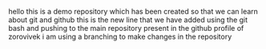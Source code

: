 hello this is a demo repository which has been created so that we can learn about git and github
this is the new line that we have added using the git bash and pushing to the main repository present in the github profile of zorovivek
i am using a branching to make changes in the repository


